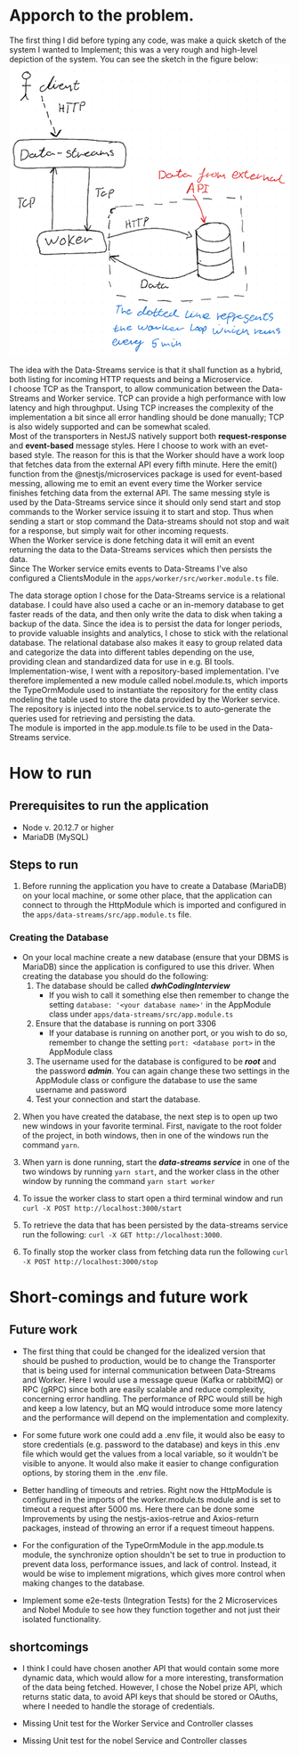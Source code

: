 # Apporch to the problem.
The first thing I did before typing any code, was make a quick sketch of the system I wanted to Implement; this was a very rough and high-level depiction of the system. You can see the sketch in the figure below:
![alt text](image.png)

The idea with the Data-Streams service is that it shall function as a hybrid, both listing for incoming HTTP requests and being a Microservice.\
I choose TCP as the Transport, to allow communication between the Data-Streams and Worker service. TCP can provide a high performance with low latency and high throughput. Using TCP increases the complexity of the implementation a bit since all error handling should be done manually; TCP is also widely supported and can be somewhat scaled.\
Most of the transporters in NestJS natively support both **request-response** and **event-based** message styles. Here I choose to work with an evet-based style. The reason for this is that the Worker should have a work loop that fetches data from the external API every fifth minute. Here the emit() function from the @nestjs/microservices package is used for event-based messing, allowing me to emit an event every time the Worker service finishes fetching data from the external API. The same messing style is used by the Data-Streams service since it should only send start and stop commands to the Worker service issuing it to start and stop. Thus when sending a start or stop command the Data-streams should not stop and wait for a response, but simply wait for other incoming requests.\
When the Worker service is done fetching data it will emit an event returning the data to the Data-Streams services which then persists the data.\
Since The Worker service emits events to Data-Streams I've also configured a ClientsModule in the `apps/worker/src/worker.module.ts` file.

The data storage option I chose for the Data-Streams service is a relational database. I could have also used a cache or an in-memory database to get faster reads of the data, and then only write the data to disk when taking a backup of the data. Since the idea is to persist the data for longer periods, to provide valuable insights and analytics, I chose to stick with the relational database. The relational database also makes it easy to group related data and categorize the data into different tables depending on the use, providing clean and standardized data for use in e.g. BI tools.\
Implementation-wise, I went with a repository-based implementation. I've therefore implemented a new module called nobel.module.ts, which imports the TypeOrmModule used to instantiate the repository for the entity class modeling the table used to store the data provided by the Worker service. The repository is injected into the nobel.service.ts to auto-generate the queries used for retrieving and persisting the data.\
The module is imported in the app.module.ts file to be used in the Data-Streams service.

# How to run
## Prerequisites to run the application
- Node v. 20.12.7 or higher
- MariaDB (MySQL)

## Steps to run

1. Before running the application you have to create a Database (MariaDB) on your local machine, or some other place, that the application can connect to through the HttpModule which is imported and configured in the `apps/data-streams/src/app.module.ts` file.

### Creating the Database

- On your local machine create a new database (ensure that your DBMS is MariaDB) since the application is configured to use this driver. When creating the database you should do the following:
  1. The database should be called **_dwhCodingInterview_**
     - If you wish to call it something else then remember to change the setting `database: '<your database name>'` in the AppModule class under `apps/data-streams/src/app.module.ts`
  2. Ensure that the database is running on port 3306
     - If your database is running on another port, or you wish to do so, remember to change the setting `port: <database port>` in the AppModule class
  3. The username used for the database is configured to be **_root_** and the password **_admin_**. You can again change these two settings in the AppModule class or configure the database to use the same username and password
  4. Test your connection and start the database.

2. When you have created the database, the next step is to open up two new windows in your favorite terminal. First, navigate to the root folder of the project, in both windows, then in one of the windows run the command `yarn`.

3. When yarn is done running, start the **_data-streams service_** in one of the two windows by running `yarn start`, and the worker class in the other window by running the command `yarn start worker`

4. To issue the worker class to start open a third terminal window and run `curl -X POST http://localhost:3000/start`

5. To retrieve the data that has been persisted by the data-streams service run the following: `curl -X GET http://localhost:3000`.

6. To finally stop the worker class from fetching data run the following `curl -X POST http://localhost:3000/stop`

# Short-comings and future work
## Future work
- The first thing that could be changed for the idealized version that should be pushed to production, would be to change the Transporter that is being used for internal communication between Data-Streams and Worker. Here I would use a message queue (Kafka or rabbitMQ) or RPC (gRPC) since both are easily scalable and reduce complexity, concerning error handling. The performance of RPC would still be high and keep a low latency, but an MQ would introduce some more latency and the performance will depend on the implementation and complexity.

- For some future work one could add a .env file, it would also be easy to store credentials (e.g. password to the database) and keys in this .env file which would get the values from a local variable, so it wouldn't be visible to anyone. It would also make it easier to change configuration options, by storing them in the .env file.

- Better handling of timeouts and retries. Right now the HttpModule is configured in the imports of the worker.module.ts module and is set to timeout a request after 5000 ms. Here there can be done some Improvements by using the nestjs-axios-retrue and Axios-return packages, instead of throwing an error if a request timeout happens. 

- For the configuration of the TypeOrmModule in the app.module.ts module, the synchronize option shouldn't be set to true in production to prevent data loss, performance issues, and lack of control. Instead, it would be wise to implement migrations, which gives more control when making changes to the database.

- Implement some e2e-tests (Integration Tests) for the 2 Microservices and Nobel Module to see how they function together and not just their isolated functionality.

## shortcomings
- I think I could have chosen another API that would contain some more dynamic data, which would allow for a more interesting, transformation of the data being fetched. However, I chose the Nobel prize API, which returns static data, to avoid API keys that should be stored or OAuths, where I needed to handle the storage of credentials.

- Missing Unit test for the Worker Service and Controller classes

- Missing Unit test for the nobel Service and Controller classes